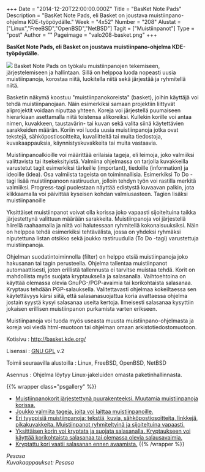 +++
Date = "2014-12-20T22:00:00.000Z"
Title = "BasKet Note Pads"
Description = "BasKet Note Pads, eli Basket on joustava muistiinpano-ohjelma KDE-työpöydälle."
Week = "4x52"
Number = "208"
Alustat = ["Linux","FreeBSD","OpenBSD","NetBSD"]
Tagit = ["Muistiinpanot"]
Type = "post"
Author = ""
Pageimage = "valo208-basket.png"
+++


**BasKet Note Pads, eli Basket on joustava muistiinpano-ohjelma
KDE-työpöydälle.**

![ ](/images/valo208-basket.png "fig:valo208-basket.png") Basket Note Pads on
työkalu muistiinpanojen tekemiseen, järjestelemiseen ja hallintaan.
Sillä on helppoa luoda nopeasti uusia muistiinpanoja, korostaa niitä,
luokitella niitä sekä järjestää ja ryhmitellä niitä.

Basketin näkymä koostuu "muistiinpanokoreista" (basket), joihin käyttäjä
voi tehdä muistiinpanojaan. Näin esimerkiksi samaan projektiin liittyvät
aliprojektit voidaan niputtaa yhteen. Koreja voi järjestellä puumaiseen
hierarkiaan asettamalla niitä toistensa alikoreiksi. Kullekin korille
voi antaa nimen, kuvakkeen, taustavärin- tai kuvan sekä valita siinä
käytettävien sarakkeiden määrän. Koriin voi luoda uusia muistiinpanoja
jotka ovat tekstejä, sähköpostiosoitteita, kuvaliitteitä tai muita
tiedostoja, kuvakaappauksia, käynnistyskuvakkeita tai muita vastaavia.

Muistiinpanoalkioille voi määrittää erilaisia tageja, eli leimoja, joko
valmiiksi valittavista tai itsekeksityistä. Valmiina ohjelmassa on
tarjolla kuvakkeilla varustetut tagit esimerkiksi tärkeille (important),
tiedoille (information) ja ideoille (idea). Osa valmiista tageista on
toiminnallisia. Esimerkiksi To Do -tagi lisää muistiinpanoon
rastiruudun, jolloin tehdyn työn voi rastilla merkitä valmiiksi.
Progress-tagi puolestaan näyttää edistystä kuvaavan palkin, jota
klikkaamalla voi päivittää kyseisen kohdan valmiusasteen. Tagien lisäksi
muistiinpanoille

Yksittäiset muistiinpanot voivat olla korissa joko vapaasti
sijoiteltuina taikka järjestettynä valittuun määrään sarakkeita.
Muistiinpanoja voi järjestellä hiirellä raahaamalla ja niitä voi
halutessaan ryhmitellä kokonaisuuksiksi. Näin on helppoa tehdä
esimerkiksi tehtävälista, jossa on yhdeksi ryhmäksi niputettuna listan
otsikko sekä joukko rastiruudulla (To Do -tagi) varustettuja
muistiinpanoja.

Ohjelman suodatintoiminnolla (filter) on helppo etsiä muistiinpanoja
joko hakusanan tai tagin perusteella. Ohjelma tallentaa muistiinpanot
automaattisesti, joten erillistä tallennusta ei tarvitse muistaa tehdä.
Korit on mahdollista myös suojata kryptauksella ja salasanalla.
Vaihtoehtoina on käyttää olemassa olevia GnuPG-/PGP-avaimia tai
korikohtaista salasanaa. Kryptaus tehdään PGP-salauksella.
Valitettavasti ohjelmaa kokeiltaessa sen käytettävyys kärsi siitä, että
salasanasuojattua koria avattaessa ohjelma jostain syystä kysyi
salasanaa useita kertoja. Ilmeisesti salasanaa kysyttiin jokaisen
erillisen muistiinpanon purkamista varten erikseen.

Muistiinpanoja voi tuoda myös useasta muusta muistiinpano-ohjelmasta ja
koreja voi viedä html-muotoon tai ohjelman omaan arkistotiedostomuotoon.

Kotisivu
:   <http://basket.kde.org/>

Lisenssi
:   [GNU GPL](GNU_GPL) v.2

Toimii seuraavilla alustoilla
:   Linux, FreeBSD, OpenBSD, NetBSD

Asennus
:   Ohjelma löytyy Linux-jakeluiden omasta paketinhallinnasta.

{{% wrapper class="psgallery" %}}
-   [Muistiinpanokorit järjestettynä puurakenteeksi. Muutamia
    muistiinpanoja korissa.](/images/basket-1.jpg)
-   [Joukko valmiita tageja, joita voi laittaa
    muistiinpanoille.](/images/basket-2.jpg)
-   [Eri tyyppisiä muistiinpanoja: tekstiä, kuvia, sähköpostiosoitteita,
    linkkejä, pikakuvakkeita. Muistiinpanot ryhmiteltyinä ja
    sijoiteltuina vapaasti.](/images/basket-3.jpg)
-   [Yksittäisen korin voi kryptata ja suojata salasanalla. Kryptaukseen
    voi käyttää korikohtaista salasanaa tai olemassa olevia
    salausavaimia.](/images/basket-4.jpg)
-   [Kryptattu kori vaatii salasanan ennen
    avaamista.](/images/basket-5.jpg)
{{% /wrapper %}}

*Pesasa* <br />
*Kuvakaappaukset: Pesasa*



